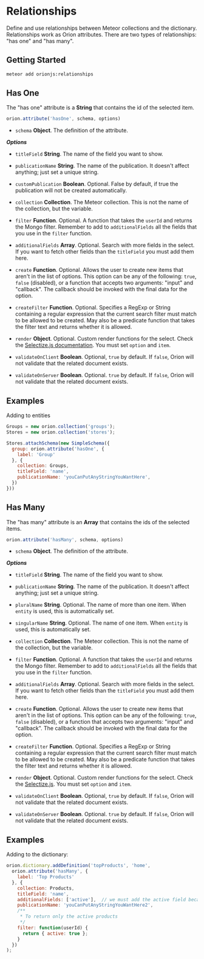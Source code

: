 # Relationships

Define and use relationships between Meteor collections and the dictionary.
Relationships work as Orion attributes. There are two types of relationships:
"has one" and "has many".

## Getting Started

```sh
meteor add orionjs:relationships
```

## Has One

The "has one" attribute is a **String** that contains the id of the selected item.

```js
orion.attribute('hasOne', schema, options)
```

- ```schema``` **Object**. The definition of the attribute.

***Options***

- ```titleField``` **String**. The name of the field you want to show.

- ```publicationName``` **String**. The name of the publication. It doesn't
affect anything; just set a unique string.

- ```customPublication``` **Boolean**. Optional. False by default, if true the publication will not be created automatically.

- ```collection``` **Collection**. The Meteor collection. This is not the name of the collection, but the variable.

- ```filter``` **Function**. Optional. A function that takes the ```userId``` and returns the Mongo filter. Remember to add to ```additionalFields``` all the fields that you use in the ```filter``` function.

- ```additionalFields``` **Array**. Optional. Search with more fields in the select. If you want to fetch other fields than the ```titleField``` you must add them here.

- ```create``` **Function**. Optional. Allows the user to create new items that aren't in the list of options. This option can be any of the following: `true`, ```false``` (disabled), or a function that accepts two arguments: "input" and "callback". The callback should be invoked with the final data for the option.

- ```createFilter``` **Function**. Optional. Specifies a RegExp or String containing a regular expression that the current search filter must match to be allowed to be created. May also be a predicate function that takes the filter text and returns whether it is allowed.

- ```render``` **Object**. Optional. Custom render functions for the select. Check the [Selectize.js documentation](https://github.com/brianreavis/selectize.js/blob/master/docs/usage.md#rendering). You must set ```option``` and ```item```.

- ```validateOnClient``` **Boolean**. Optional, ```true``` by default. If ```false```, Orion will not validate that the related document exists.

- ```validateOnServer``` **Boolean**. Optional. ```true``` by default. If ```false```, Orion will not validate that the related document exists.

## Examples

Adding to entities

```js
Groups = new orion.collection('groups');
Stores = new orion.collection('stores');

Stores.attachSchema(new SimpleSchema({
  group: orion.attribute('hasOne', {
    label: 'Group'
  }, {
    collection: Groups,
    titleField: 'name',
    publicationName: 'youCanPutAnyStringYouWantHere',
  })
}))
```

## Has Many

The "has many" attribute is an **Array** that contains the ids of the selected items.

```js
orion.attribute('hasMany', schema, options)
```

- ```schema``` **Object**. The definition of the attribute.

***Options***

- ```titleField``` **String**. The name of the field you want to show.

- ```publicationName``` **String**. The name of the publication. It doesn't
affect anything; just set a unique string.

- ```pluralName``` **String**. Optional. The name of more than one item. When ```entity``` is used,
this is automatically set.

- ```singularName``` **String**. Optional. The name of one item. When ```entity``` is used,
this is automatically set.

- ```collection``` **Collection**. The Meteor collection. This is not the name of the collection, but the variable.

- ```filter``` **Function**. Optional. A function that takes the ```userId``` and returns the Mongo filter. Remember to add to ```additionalFields``` all the fields that you use in the ```filter``` function.

- ```additionalFields``` **Array**. Optional. Search with more fields in the select. If you want to fetch other fields than the ```titleField``` you must add them here.

- ```create``` **Function**. Optional. Allows the user to create new items that aren't in the list of options. This option can be any of the following: ```true```, ```false``` (disabled), or a function that accepts two arguments: "input" and "callback". The callback should be invoked with the final data for the option.

- ```createFilter``` **Function**. Optional. Specifies a RegExp or String containing a regular expression that the current search filter must match to be allowed to be created. May also be a predicate function that takes the filter text and returns whether it is allowed.

- ```render``` **Object**. Optional. Custom render functions for the select. Check the [Selectize.js](https://github.com/brianreavis/selectize.js/blob/master/docs/usage.md#rendering). You must set ```option``` and ```item```.

- ```validateOnClient``` **Boolean**. Optional, ```true``` by default. If ```false```, Orion will not validate that the related document exists.

- ```validateOnServer``` **Boolean**. Optional. ```true``` by default. If ```false```, Orion will not validate that the related document exists.

## Examples

Adding to the dictionary:

```js
orion.dictionary.addDefinition('topProducts', 'home',
  orion.attribute('hasMany', {
    label: 'Top Products'
  }, {
    collection: Products,
    titleField: 'name',
    additionalFields: ['active'],  // we must add the active field because we use it in the filter
    publicationName: 'youCanPutAnyStringYouWantHere2',
    /**
     * To return only the active products
     */
    filter: function(userId) {
      return { active: true };
    }
  })
);
```
